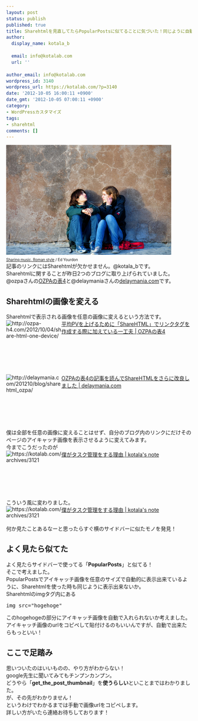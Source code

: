 ```yaml
---
layout: post
status: publish
published: true
title: Sharehtmlを見直してたらPopularPostsに似てることに気づいた！同じように自動で画像表示出来ないか調べてみた！
author:
  display_name: kotala_b

  email: info@kotalab.com
  url: ''

author_email: info@kotalab.com
wordpress_id: 3140
wordpress_url: https://kotalab.com/?p=3140
date: '2012-10-05 16:00:11 +0900'
date_gmt: '2012-10-05 07:00:11 +0900'
category:
- WordPressカスタマイズ
tags:
- sharehtml
comments: []
---
```

<p><a href="/wp-content/uploads/sharehtml_121005.jpg"><img src="/wp-content/uploads/sharehtml_121005.jpg" alt="" title="sharehtml_121005" width="448" height="298" class="alignnone size-full wp-image-3165" /></a><br />
<span style="font-size:10px;"><a href="https://www.flickr.com/photos/yourdon/3088582622/" target="_blank">Sharing music, Roman style</a> / Ed Yourdon</span><br />
記事のリンクにはSharehtmlが欠かせません。@kotala_bです。<br />
Sharehtmlに関することが昨日2つのブログに取り上げられていました。<br />
@ozpaさんの<a href="http://ozpa-h4.com" target="_blank">OZPAの表4</a>と@delaymaniaさんの<a href="http://delaymania.com" target="_blank">delaymania.com</a>です。<br />
</p>
<!--more-->
<h2>Sharehtmlの画像を変える</h2>
<p>Sharehtmlで表示される画像を任意の画像に変えるという方法です。<br />
<a href="http://ozpa-h4.com/2012/10/04/share-html-one-device/" target="_blank"><img src="https://capture.heartrails.com/150x130?http://ozpa-h4.com/2012/10/04/share-html-one-device/" alt="http://ozpa-h4.com/2012/10/04/share-html-one-device/" width="150" height="130" align="left" /></a><a href="http://ozpa-h4.com/2012/10/04/share-html-one-device/" target="_blank">平均PVを上げるために「ShareHTML」でリンクタグを作成する際に加えている一工夫 | OZPAの表4</a><br style="clear:both;" /><br />
<a href="http://delaymania.com/201210/blog/sharehtml_ozpa/" target="_blank"><img src="https://capture.heartrails.com/150x130?http://delaymania.com/201210/blog/sharehtml_ozpa/" alt="http://delaymania.com/201210/blog/sharehtml_ozpa/" width="150" height="130" align="left" /></a><a href="http://delaymania.com/201210/blog/sharehtml_ozpa/" target="_blank">OZPAの表4の記事を読んでShareHTMLをさらに改良しました | delaymania.com</a><br style="clear:both;" /><br />
僕は全部を任意の画像に変えることはせず、自分のブログ内のリンクにだけそのページのアイキャッチ画像を表示させるように変えてみます。<br />
今までこうだったのが<br />
<a href="/task-management-reason" target="_blank"><img src="https://capture.heartrails.com/150x130?https://kotalab.com/archives/3121" alt="https://kotalab.com/archives/3121" width="150" height="130" align="left" /></a><a href="/task-management-reason" target="_blank">僕がタスク管理をする理由 | kotala's note</a><br style="clear:both;" />こういう風に変わりました。<br />
<a href="/task-management-reason" target="_blank"><img src="/wp-content/uploads/taskstart_20121005.jpg" alt="https://kotalab.com/archives/3121" width="150" align="left" /></a><a href="/task-management-reason" target="_blank">僕がタスク管理をする理由 | kotala's note</a><br style="clear:both;" /><br />
何か見たことあるなーと思ったらすぐ横のサイドバーに似たモノを発見！</p>
<h2>よく見たら似てた</h2>
<p>よく見たらサイドバーで使ってる「<strong>PopularPosts</strong>」と似てる！<br />
そこで考えました。<br />
PopularPostsでアイキャッチ画像を任意のサイズで自動的に表示出来ているように、Sharehtmlを使った時も同じように表示出来ないか。<br />
Sharehtmlのimgタグ内にある</p>
<pre>
img src="hogehoge"
</pre>
<p>このhogehogeの部分にアイキャッチ画像を自動で入れられないか考えました。<br />
アイキャッチ画像のurlをコピペして貼付けるのもいいんですが、自動で出来たらもっといい！</p>
<h2>ここで足踏み</h2>
<p>思いついたのはいいものの、やり方がわからない！<br />
google先生に聞いてみてもチンプンカンプン。<br />
どうやら「<strong>get_the_post_thumbnail</strong>」を<strong>使うらしい</strong>といことまではわかりました。<br />
が、その先がわかりません！<br />
というわけでわかるまでは手動で画像urlをコピペします。<br />
詳しい方がいたら連絡お待ちしております！</p>
